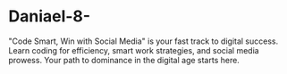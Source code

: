 # Daniael-8-
"Code Smart, Win with Social Media" is your fast track to digital success. Learn coding for efficiency, smart work strategies, and social media prowess. Your path to dominance in the digital age starts here.
